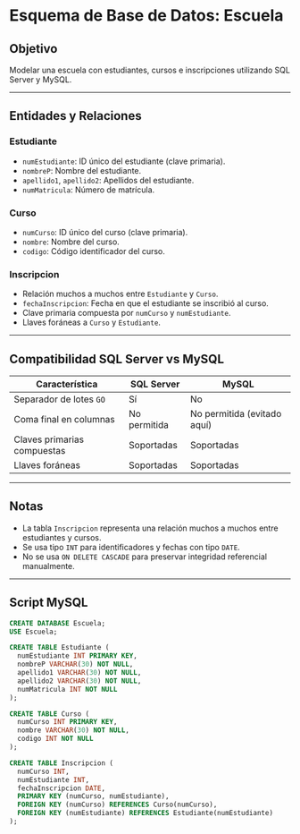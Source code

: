 # Esquema de Base de Datos: Escuela

## Objetivo
Modelar una escuela con estudiantes, cursos e inscripciones utilizando SQL Server y MySQL.

---

## Entidades y Relaciones

### Estudiante
- `numEstudiante`: ID único del estudiante (clave primaria).
- `nombreP`: Nombre del estudiante.
- `apellido1`, `apellido2`: Apellidos del estudiante.
- `numMatricula`: Número de matrícula.

### Curso
- `numCurso`: ID único del curso (clave primaria).
- `nombre`: Nombre del curso.
- `codigo`: Código identificador del curso.

### Inscripcion
- Relación muchos a muchos entre `Estudiante` y `Curso`.
- `fechaInscripcion`: Fecha en que el estudiante se inscribió al curso.
- Clave primaria compuesta por `numCurso` y `numEstudiante`.
- Llaves foráneas a `Curso` y `Estudiante`.

---

## Compatibilidad SQL Server vs MySQL

| Característica          | SQL Server              | MySQL                    |
|------------------------|-------------------------|--------------------------|
| Separador de lotes `GO`| Sí                      | No                       |
| Coma final en columnas | No permitida            | No permitida (evitado aquí) |
| Claves primarias compuestas | Soportadas          | Soportadas               |
| Llaves foráneas        | Soportadas              | Soportadas               |

---

## Notas
- La tabla `Inscripcion` representa una relación muchos a muchos entre estudiantes y cursos.
- Se usa tipo `INT` para identificadores y fechas con tipo `DATE`.
- No se usa `ON DELETE CASCADE` para preservar integridad referencial manualmente.

---

## Script MySQL

```sql
CREATE DATABASE Escuela;
USE Escuela;

CREATE TABLE Estudiante (
  numEstudiante INT PRIMARY KEY,
  nombreP VARCHAR(30) NOT NULL,
  apellido1 VARCHAR(30) NOT NULL,
  apellido2 VARCHAR(30) NOT NULL,
  numMatricula INT NOT NULL
);

CREATE TABLE Curso (
  numCurso INT PRIMARY KEY,
  nombre VARCHAR(30) NOT NULL,
  codigo INT NOT NULL
);

CREATE TABLE Inscripcion (
  numCurso INT,
  numEstudiante INT,
  fechaInscripcion DATE,
  PRIMARY KEY (numCurso, numEstudiante),
  FOREIGN KEY (numCurso) REFERENCES Curso(numCurso),
  FOREIGN KEY (numEstudiante) REFERENCES Estudiante(numEstudiante)
);
